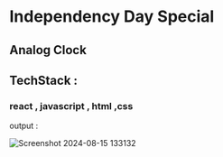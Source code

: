 # Independency Day Special 

##   Analog Clock 

## TechStack : 
###  react , javascript , html ,css 


output : 

  ![Screenshot 2024-08-15 133132](https://github.com/user-attachments/assets/a54a1245-3554-428e-a478-73fad475e5d5)

